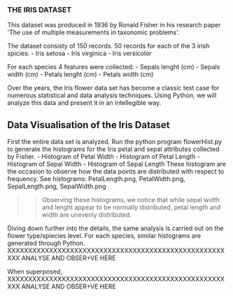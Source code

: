 ### THE IRIS DATASET

This dataset was produced in 1936 by Ronald Fisher in his research paper 'The use of multiple measurements in taxonomic problems'.

The dataset consisty of 150 records. 50 records for each of the 3 irish spicies: 
	- Iris setosa
	- Iris virginica
	- Iris versicolor

For each species 4 features were collected: 
	- Sepals lenght (cm)
	- Sepals width (cm)
	- Petals lenght (cm)
	- Petals width (cm)

Over the years, the Iris flower data set has become a classic test case for numerous statistical and data analysis techniques.
Using Python, we will analyze this data and present it in an intellegible way. 

## Data Visualisation of the Iris Dataset

First the entire data set is analyzed. 
Run the python program flowerHist.py to generate the histograms for the Iris petal and sepal attributes collected by Fisher.
	- Histogram of Petal Width
	- Histogram of Petal Length	
	- Histogram of Sepal Width
	- Histogram of Sepal Length
These histogram are the occasion to observe how the data points are distributed with respect to frequency.
See histograms: PetalLength.png, PetalWidth.png, SepalLength.png, SepalWidth.png
>> Observing these histograms, we notice that while sepal width and lenght appear to be normally distributed, petal length and width are unevenly distributed.


Diving down further into the details, the same analysis is carried out on the flower type/spiecies level. 
For each species, similar histograms are generated through Python. 
XXXXXXXXXXXXXXXXXXXXXXXXXXXXXXXXXXXXXXXXXXXXXXXXXXXXXXX ANALYSE AND OBSER+VE HERE





When superposed, XXXXXXXXXXXXXXXXXXXXXXXXXXXXXXXXXXXXXXXXXXXXXXXXXXXXXXX ANALYSE AND OBSER+VE HERE
